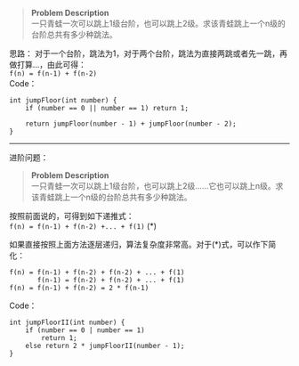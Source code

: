 > **Problem Description**  
一只青蛙一次可以跳上1级台阶，也可以跳上2级。求该青蛙跳上一个n级的台阶总共有多少种跳法。  

思路：
对于一个台阶，跳法为1，对于两个台阶，跳法为直接两跳或者先一跳，再做打算...，由此可得：  
`f(n) = f(n-1) + f(n-2)`  
Code：
```
int jumpFloor(int number) {
    if (number == 0 || number == 1) return 1;
        
    return jumpFloor(number - 1) + jumpFloor(number - 2);
}
```
****
进阶问题：
> **Problem Description**  
一只青蛙一次可以跳上1级台阶，也可以跳上2级……它也可以跳上n级。求该青蛙跳上一个n级的台阶总共有多少种跳法。

按照前面说的，可得到如下递推式：  
`f(n) = f(n-1) + f(n-2) +... + f(1)` (*)  

如果直接按照上面方法逐层递归，算法复杂度非常高。对于(*)式，可以作下简化：  
```
f(n) = f(n-1) + f(n-2) + f(n-2) + ... + f(1)
       f(n-1) = f(n-2) + f(n-2) + ... + f(1)
f(n) = f(n-1) + f(n-2) = 2 * f(n-1)
```
Code：
```
int jumpFloorII(int number) {
    if (number == 0 | number == 1)
        return 1;
    else return 2 * jumpFloorII(number - 1);
}
```